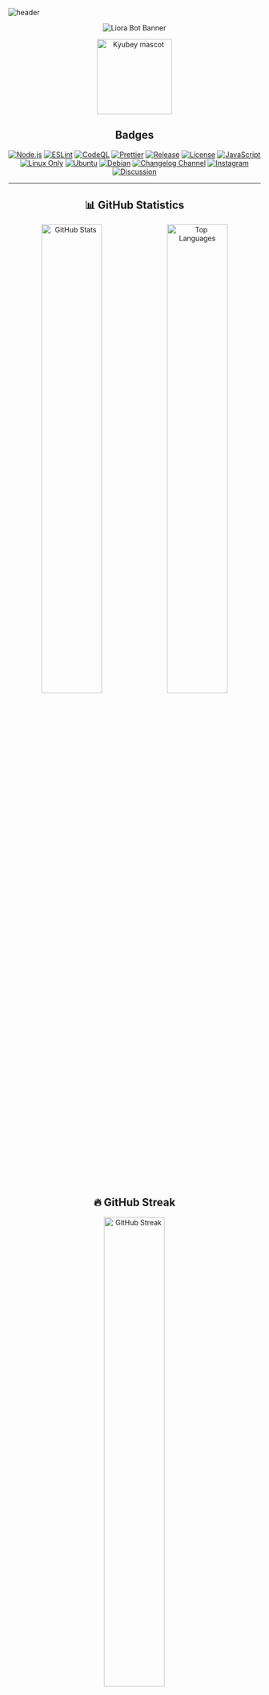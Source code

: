 ![header](https://capsule-render.vercel.app/api?type=waving&color=0:0B3D91,50:1A1F71,100:4B0082&height=250&section=header&text=Liora%20WhatsApp%20Bot&fontSize=55&fontAlignY=35&animation=twinkling&fontColor=ffffff)

<div align="center">

![Liora Bot Banner](https://qu.ax/SUDjH.png)

<img src="https://raw.githubusercontent.com/innng/innng/master/assets/kyubey.gif" width="150" height="150" alt="Kyubey mascot" />

## Badges

[![Node.js](https://img.shields.io/github/actions/workflow/status/naruyaizumi/liora/node.js.yml?label=Node.js&style=for-the-badge&logo=github&logoColor=white&color=0B3D91&labelColor=2F2F2F)](https://github.com/naruyaizumi/liora/actions/workflows/node.js.yml)
[![ESLint](https://img.shields.io/github/actions/workflow/status/naruyaizumi/liora/eslint.yml?label=ESLint&style=for-the-badge&logo=eslint&logoColor=white&color=0B3D91&labelColor=2F2F2F)](https://github.com/naruyaizumi/liora/actions/workflows/eslint.yml)
[![CodeQL](https://img.shields.io/github/actions/workflow/status/naruyaizumi/liora/codeql.yml?label=CodeQL&style=for-the-badge&logo=github&logoColor=white&color=0B3D91&labelColor=2F2F2F)](https://github.com/naruyaizumi/liora/actions/workflows/codeql.yml)
[![Prettier](https://img.shields.io/badge/Prettier-Enabled-0B3D91?style=for-the-badge&logo=prettier&logoColor=white&labelColor=2F2F2F)](https://prettier.io/)
[![Release](https://img.shields.io/github/v/release/naruyaizumi/liora?style=for-the-badge&logo=github&logoColor=white&color=0B3D91&labelColor=2F2F2F)](https://github.com/naruyaizumi/liora/releases)
[![License](https://img.shields.io/badge/License-Apache%202.0-0B3D91?style=for-the-badge&logo=apache&logoColor=white&labelColor=2F2F2F)](https://www.apache.org/licenses/LICENSE-2.0)
[![JavaScript](https://img.shields.io/badge/JavaScript-ESM-0B3D91?style=for-the-badge&logo=javascript&logoColor=black&labelColor=2F2F2F)](https://developer.mozilla.org/en-US/docs/Web/JavaScript)
[![Linux Only](https://img.shields.io/badge/Platform-Linux%20Only-0B3D91?style=for-the-badge&logo=linux&logoColor=white&labelColor=2F2F2F)](https://github.com/naruyaizumi/liora#requirements)
[![Ubuntu](https://img.shields.io/badge/Ubuntu-24.04%20LTS-0B3D91?style=for-the-badge&logo=ubuntu&logoColor=white&labelColor=2F2F2F)](https://ubuntu.com/download/desktop)
[![Debian](https://img.shields.io/badge/Debian-12-0B3D91?style=for-the-badge&logo=debian&logoColor=white&labelColor=2F2F2F)](https://www.debian.org/releases/bookworm/)
[![Changelog Channel](https://img.shields.io/badge/WhatsApp-Changelog%20Channel-0B3D91?style=for-the-badge&logo=whatsapp&logoColor=white&labelColor=2F2F2F)](https://whatsapp.com/channel/0029Vb5vz4oDjiOfUeW2Mt03)
[![Instagram](https://img.shields.io/badge/Instagram-@naruyaizumi-0B3D91?style=for-the-badge&logo=instagram&logoColor=white&labelColor=2F2F2F)](https://instagram.com/naruyaizumi)
[![Discussion](https://img.shields.io/badge/WhatsApp-Discussion%20Group-0B3D91?style=for-the-badge&logo=whatsapp&logoColor=white&labelColor=2F2F2F)](https://chat.whatsapp.com/FtMSX1EsGHTJeynu8QmjpG)

---

## 📊 GitHub Statistics

<img width="49%" src="https://github-readme-stats.vercel.app/api?username=naruyaizumi&show_icons=true&hide_border=true&bg_color=0D1117&title_color=0B3D91&text_color=FFE4E1&icon_color=FFB6C1" alt="GitHub Stats" />
<img width="49%" src="https://github-readme-stats.vercel.app/api/top-langs/?username=naruyaizumi&layout=compact&hide_border=true&bg_color=0D1117&title_color=0B3D91&text_color=FFE4E1&icon_color=FFB6C1" alt="Top Languages" />

## 🔥 GitHub Streak

<img width="49%" src="https://streak-stats.demolab.com?user=naruyaizumi&hide_border=true&background=0D1117&ring=0B3D91&fire=FFB6C1&currStreakNum=FFFFFF&sideNums=FFFFFF&currStreakLabel=0B3D91&sideLabels=0B3D91&dates=FFE4E1" alt="GitHub Streak" />

## 🏆 GitHub Trophies

<img src="https://github-profile-trophy.vercel.app/?username=naruyaizumi&theme=juicyfresh&no-frame=true&margin-w=10&column=7" alt="GitHub Trophies" />

## 📈 Activity Graph

<img src="https://github-readme-activity-graph.vercel.app/graph?username=naruyaizumi&bg_color=0D1117&hide_border=true&color=0B3D91&line=FFB6C1&point=FFD1DC&area=FFE4E1" alt="Activity Graph" />

</div>

---

## 🛡️ Security & Bug Reports

[![Security Policy](https://img.shields.io/badge/Security-Policy-0B3D91?style=for-the-badge&logo=github&logoColor=white&labelColor=2F2F2F)](https://github.com/naruyaizumi/liora/blob/main/SECURITY.md)
[![Contribution Guide](https://img.shields.io/badge/Contribution-Guide-0B3D91?style=for-the-badge&logo=github&logoColor=white&labelColor=2F2F2F)](https://github.com/naruyaizumi/liora/blob/main/CONTRIBUTING.md)

We take security, stability, and contributor comfort very seriously. If you discover a **vulnerability** or a **bug**, please report it responsibly. If you'd like to contribute to Liora, please follow our guidelines to ensure consistency and maintainability.

### 🔒 Security Issues

For security vulnerabilities, follow our [Security Policy](https://github.com/naruyaizumi/liora/blob/main/SECURITY.md) to report issues privately.

### 🤝 Contribution Guide

For code, documentation, or feature contributions, refer to our [Contribution Guide](https://github.com/naruyaizumi/liora/blob/main/CONTRIBUTING.md) before submitting.

### 🐛 Bug Reports

[![Bug Report (Indonesian)](https://img.shields.io/badge/Bug_Report-Indonesian-0B3D91?style=for-the-badge&logo=github&logoColor=white&labelColor=2F2F2F)](https://github.com/naruyaizumi/liora/issues/new?assignees=&labels=bug&projects=&template=bug-report-id.md&title=%5BBUG%5D)
[![Bug Report (English)](https://img.shields.io/badge/Bug_Report-English-0B3D91?style=for-the-badge&logo=github&logoColor=white&labelColor=2F2F2F)](https://github.com/naruyaizumi/liora/issues/new?assignees=&labels=bug&projects=&template=bug-report-us.md&title=%5BBUG%5D)

### 🚀 Pull Requests

[![Pull Request (Indonesian)](https://img.shields.io/badge/Pull_Request-Indonesian-0B3D91?style=for-the-badge&logo=github&logoColor=white&labelColor=2F2F2F)](https://github.com/naruyaizumi/liora/compare?expand=1&template=pull-request-id.md)
[![Pull Request (English)](https://img.shields.io/badge/Pull_Request-English-0B3D91?style=for-the-badge&logo=github&logoColor=white&labelColor=2F2F2F)](https://github.com/naruyaizumi/liora/compare?expand=1&template=pull-request-us.md)

---

> [!CAUTION]
> **Do not publicly disclose vulnerabilities or critical internal bugs.**
>
> Report security issues responsibly through official channels to preserve the integrity, stability, and trust of the Liora ecosystem.

> [!TIP]
> **Installation Methods**
>
> Deploy Liora using your preferred environment:
>
> - [Pterodactyl Installation](https://github.com/naruyaizumi/liora/blob/main/.github/INSTALLATION/PTERODACTYL.md)
> - [PM2 Installation](https://github.com/naruyaizumi/liora/blob/main/.github/INSTALLATION/PM2.md)
>
> **Requirements:**
> - Node.js v22.0.0+
> - System build tools (gcc, make, python3)
> - 2GB RAM minimum (4GB recommended)
> - Linux Ubuntu 24/Debian 12 (liora-lib)

> [!WARNING]
> **License Compliance**
>
> Unauthorized modification, credit removal, or commercial distribution violates the Apache 2.0 License.
>
> **Required:**
> - Keep all credits intact
> - Include original license and copyright notices
> - Document modifications
>
> **Prohibited:**
> - Removing or altering attribution
> - Unauthorized commercial redistribution
> - Claiming work as your own

> [!IMPORTANT]
> **Optional Enhancements: `audio-decode` and `link-preview-js`**
>
> These packages are **not required** for core functionality and are treated as **optional peer dependencies**.
>
> - `audio-decode`: Enables waveform rendering for voice notes (PTT). Without it, audio still works—only waveform is disabled.
> - `link-preview-js`: Generates rich previews for URLs sent by the bot. Without it, links are still delivered—just without metadata preview.
>
> This modular approach ensures Liora remains lightweight and deployable in constrained environments.
>
> **Install if you want enhanced UI/UX. Skip if you prefer minimal setup.**

---

## 🍧 Liora – Advanced WhatsApp Bot Framework

<div align="center">
  <img src="https://readme-typing-svg.herokuapp.com?size=28&duration=3500&color=0B3D91&center=true&vCenter=true&width=600&lines=🌸+Liora+–+Advanced+WhatsApp+Bot" alt="Liora Bot" />
</div>

**Liora** is an enterprise-grade WhatsApp automation framework for developers who demand precision, modularity, and runtime-level control.

**Not beginner-friendly. Not plug-and-play. Unapologetically low-level.**

Built for developers who understand event loops, buffer management, and asynchronous architectures.

---

## 🧱 Core Capabilities

- **🛠️ Native Performance** — C++ bindings for media processing and format conversion
- **🧩 Modular Architecture** — Hot-reloadable handlers and customizable plugins
- **📈 Zero Overhead** — Pure buffer-based memory flow
- **🧠 Developer-Centric** — Runtime control and system-level optimization
- **🔄 Hot Reload** — Update without restart
- **🗃️ State Management** — SQLite-backed atomic operations

---

## 📐 Technical Highlights

- **🔓 Fully Open Source** — No obfuscation or telemetry
- **📦 Pure ESM** — Async-first, zero CommonJS
- **🟢 Node.js v22+ Optimized** — Latest V8 JIT optimizations
- **💾 SQLite-Backed** — Atomic transactions and fast queries
- **🧬 Extensible** — Isolated, composable modules
- **🔌 Plugin System** — Dynamic functionality loading
- **⚡ Baileys Integration** — Stable multi-device support

---

## 💝 Acknowledgements

### 👥 Project Team

[![Owner](https://img.shields.io/badge/Owner-Naruya%20Izumi-0B3D91?style=for-the-badge&logo=github&logoColor=white&labelColor=2F2F2F)](https://linkbio.co/naruyaizumi)
[![Developer](https://img.shields.io/badge/Developer-SXZnightmar-0B3D91?style=for-the-badge&logo=whatsapp&logoColor=white&labelColor=2F2F2F)](https://wa.me/6281398961382)
[![Developer](https://img.shields.io/badge/Developer-Alfi-0B3D91?style=for-the-badge&logo=whatsapp&logoColor=white&labelColor=2F2F2F)](https://wa.me/6287831816747)

### 📚 Core Libraries

[![Baileys](https://img.shields.io/badge/Baileys-WhiskeySockets-0B3D91?style=for-the-badge&logo=npm&logoColor=white&labelColor=2F2F2F)](https://www.npmjs.com/package/baileys)

### 🌐 API Providers

[![NekoLabs API](https://img.shields.io/badge/NekoLabs_API-0B3D91?style=for-the-badge&logo=swagger&logoColor=white&labelColor=2F2F2F)](https://api.nekolabs.my.id)

### 🤖 AI Assistance

[![ChatGPT](https://img.shields.io/badge/Assisted_by-ChatGPT-0B3D91?style=for-the-badge&logo=openai&logoColor=white&labelColor=2F2F2F)](https://chat.openai.com)
![Copilot](https://img.shields.io/badge/Assisted_by-Copilot-0B3D91?style=for-the-badge&logo=github&logoColor=white&labelColor=2F2F2F)
![Gemini](https://img.shields.io/badge/Assisted_by-Gemini-0B3D91?style=for-the-badge&logo=google&logoColor=white&labelColor=2F2F2F)
![Claude](https://img.shields.io/badge/Assisted_by-Claude-0B3D91?style=for-the-badge&logo=anthropic&logoColor=white&labelColor=2F2F2F)

Thanks to AI assistants for technical insights, debugging support, and optimization guidance.

### 💖 Personal Thanks

- **🙏 God Almighty** — for blessings and guidance
- **👨‍👩‍👧‍👦 Family** — for unconditional support
- **🌟 Community** — for feedback and inspiration
- **🤝 Contributors** — for code and documentation improvements

---

## 📜 License

Licensed under [Apache License 2.0](https://www.apache.org/licenses/LICENSE-2.0) — see [LICENSE](LICENSE) for details.

[![License](https://img.shields.io/badge/License-Apache%202.0-0B3D91?style=for-the-badge&logo=apache&logoColor=white&labelColor=2F2F2F)](https://opensource.org/licenses/Apache-2.0)

**Key Terms:**
- ✅ Commercial use, modification, distribution, patent use, private use allowed
- ⚠️ Trademark use NOT allowed
- ⚠️ No liability or warranty
- 📝 License and copyright notice required
- 📝 Changes must be documented

> **Important:** Give proper credit, include original license, and do not rebrand as your own.

---

## 💖 Support the Project

<div align="center">

<a href="https://ko-fi.com/naruyaizumi">
    <img src="https://storage.ko-fi.com/cdn/kofi3.png?v=3" alt="Ko-fi" height="32" />
</a>
<a href="https://trakteer.id/naruyaizumi">
    <img src="https://trakteer.id/images/mix/navbar-logo-lite.png" alt="Trakteer" height="32" />
</a>
<a href="https://saweria.co/naruyaizumi">
    <img src="https://user-images.githubusercontent.com/26188697/180601310-e82c63e4-412b-4c36-b7b5-7ba713c80380.png" alt="Saweria" height="32" />
</a>

<br><br>

<img src="https://readme-typing-svg.demolab.com?font=Fira+Code&weight=600&size=18&duration=3000&pause=1000&color=0B3D91&center=true&vCenter=true&width=400&lines=Your+support+keeps+this+project+alive!;Thank+you+for+helping+us+grow" alt="Support message" />

</div>

**Why Support?**
- 🚀 Accelerates new features  
- 🐛 Enables faster fixes  
- 📚 Supports better documentation  
- 🌍 Maintains free open-source access

---

## 🌸 Thank You!

Need help? Check our:
- 📖 [Channel](https://whatsapp.com/channel/0029Vb5vz4oDjiOfUeW2Mt03) for updates
- 💬 [Community](https://chat.whatsapp.com/FtMSX1EsGHTJeynu8QmjpG) for discussions
- 🐛 [Bug Reports](https://github.com/naruyaizumi/liora/issues/new/choose) for issues

> Written with **coding enthusiasm** and **open-source spirit**. Remember to take breaks and stay hydrated! 🍓✨

---

<div align="center">
  <img src="https://readme-typing-svg.demolab.com?font=Fira+Code&size=16&duration=3000&pause=1000&color=0B3D91&center=true&vCenter=true&width=600&lines=Made+with+%E2%9D%A4%EF%B8%8F+and+lots+of+%E2%98%95;Happy+Coding!+%F0%9F%8C%B8" alt="Footer message" />
</div>

![footer](https://capsule-render.vercel.app/api?type=waving&color=0:0B3D91,50:1A1F71,100:4B0082&height=150&section=footer)